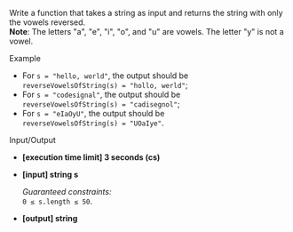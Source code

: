 
Write a function that takes a string as input and returns the string with only the vowels reversed.  
**Note**: The letters "a", "e", "i", "o", and "u" are vowels. The letter "y" is not a vowel.

Example

-   For  `s = "hello, world"`, the output should be  
    `reverseVowelsOfString(s) = "hollo, werld"`;
-   For  `s = "codesignal"`, the output should be  
    `reverseVowelsOfString(s) = "cadisegnol"`;
-   For  `s = "eIaOyU"`, the output should be  
    `reverseVowelsOfString(s) = "UOaIye"`.

Input/Output

-   **[execution time limit] 3 seconds (cs)**
    
-   **[input] string s**
    
    _Guaranteed constraints:_  
    `0 ≤ s.length ≤ 50`.
    
-   **[output] string**

